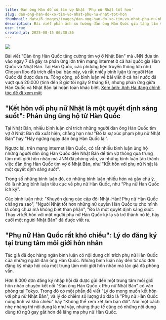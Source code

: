 ```yaml
---
title: Đàn ông Hàn đổ xô tìm vợ Nhật 'Phụ nữ Nhật tốt hơn'
slug: dan-ong-han-do-xo-tim-vo-nhat-phu-nu-nhat-tot-hon
thumbnail: data/6.images/images/dan-ong-han-do-xo-tim-vo-nhat-phu-nu-nhat-tot-hon.webp
description: Bài viết phản ánh xu hướng đàn ông Hàn Quốc gia tăng tìm vợ tại Nhật Bản, với lý do chính là họ cho rằng phụ nữ Nhật Bản tốt hơn và không thể thích nghi với sự thay đổi giá trị của phụ nữ Hàn.
use: true
created_at: 2025-08-15 06:38:36
---
```


![](/images/20250814-22108909-jnn-000-1-view.webp)

Bài viết "Đàn ông Hàn Quốc tăng cường tìm vợ ở Nhật Bản" mà JNN đưa tin vào ngày 7 đã gây ra phản ứng lớn trên mạng internet ở cả hai quốc gia Hàn Quốc và Nhật Bản. Tại Hàn Quốc, các phương tiện truyền thông lớn như Chosun Ilbo đã trích dẫn bài báo này, và rất nhiều bình luận từ người Hàn Quốc đã được đưa ra. Tổng cộng, số bình luận về bài viết ở cả hai nước đã vượt quá 20.000 (tính đến 8 giờ tối ngày 9 tháng 8), nhưng phản ứng giữa Hàn Quốc và Nhật Bản lại hoàn toàn khác biệt.
[Xem ảnh: Anh Ha đang chỉnh tóc để đi xem mặt](https://newsdig.tbs.co.jp/articles/gallery/2096398?utm_source=news.yahoo.co.jp&utm_medium=referral&utm_campaign=partnerLink&ex_position=photo&ex_id=2108909&image=9)

## "Kết hôn với phụ nữ Nhật là một quyết định sáng suốt": Phản ứng ủng hộ từ Hàn Quốc

Tại Nhật Bản, nhiều bình luận chỉ trích những người đàn ông Hàn Quốc tìm vợ ở Nhật Bản đã xuất hiện, chẳng hạn như "Đó là sự xúc phạm phụ nữ Nhật Bản" hay "Hãy ngừng ngay đàn ông Hàn Quốc lại".

Ngược lại, trên mạng internet Hàn Quốc, có rất nhiều bình luận ủng hộ những người đàn ông Hàn Quốc đến Nhật Bản để tìm vợ thông qua trung tâm môi giới hôn nhân mà JNN đã phỏng vấn, và những bình luận tán thành việc đàn ông Hàn Quốc tìm vợ ở Nhật Bản, như "Kết hôn với phụ nữ Nhật là một quyết định sáng suốt".

Trong số những bình luận đó, có những bình luận nhiều hơn và gây chú ý, đó là những bình luận tiêu cực về phụ nữ Hàn Quốc, như "Phụ nữ Hàn Quốc ích kỷ".

Các bình luận như: "Khuyên dùng các cặp đôi Nhật-Hàn! Phụ nữ Hàn Quốc chẳng ra sao", "Người Nhật tốt hơn những nữ quyền Hàn Quốc tự cho mình là công chúa mà không biết thân phận", "Đó là một quyết định sáng suốt. Thay vì kết hôn với một người phụ nữ Hàn Quốc kỳ lạ và trở thành nô lệ, hãy cưới một người Nhật Bản" đã được viết ra.

## "Phụ nữ Hàn Quốc rất khó chiều": Lý do đăng ký tại trung tâm môi giới hôn nhân

Tác giả đã đọc hàng ngàn bình luận có nội dung chỉ trích phụ nữ Hàn Quốc của những người đàn ông Hàn Quốc. Những bình luận này đến từ các đơn đăng ký nhập hội của một trung tâm môi giới hôn nhân mà tác giả đã phỏng vấn.

Hơn 8.000 đơn đăng ký nhập hội đã được gửi đến một trung tâm môi giới hôn nhân chuyên kết nối "Đàn ông Hàn Quốc x Phụ nữ Nhật Bản" có văn phòng tại Tokyo. Trong đó có một phần để viết "Lý do mong muốn kết hôn với phụ nữ Nhật Bản", và lý do chiếm số lượng áp đảo là "Phụ nữ Hàn Quốc nóng tính và khó chiều" hay "Không thể xem xét làm bạn đời". Nói một cách nhẹ nhàng thì nội dung là như vậy, nhưng thực tế cũng có những nội dung dùng từ ngữ gay gắt hơn để lăng mạ phụ nữ Hàn Quốc.